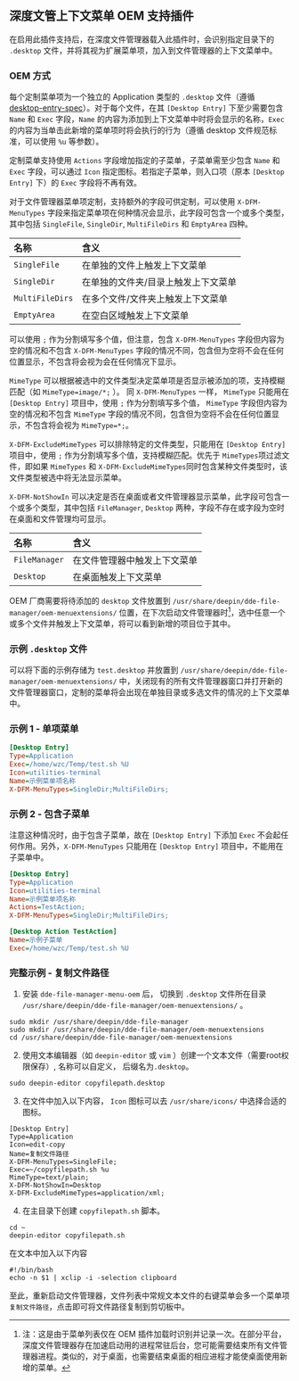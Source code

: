## 深度文管上下文菜单 OEM 支持插件

在启用此插件支持后，在深度文件管理器载入此插件时，会识别指定目录下的 `.desktop` 文件，并将其视为扩展菜单项，加入到文件管理器的上下文菜单中。

### OEM 方式

每个定制菜单项为一个独立的 Application 类型的 `.desktop` 文件（遵循 [desktop-entry-spec](https://standards.freedesktop.org/desktop-entry-spec/desktop-entry-spec-latest.html#extra-actions-identifier)）。对于每个文件，在其 `[Desktop Entry]` 下至少需要包含 `Name` 和 `Exec` 字段，`Name` 的内容为添加到上下文菜单中时将会显示的名称，`Exec` 的内容为当单击此新增的菜单项时将会执行的行为（遵循 desktop 文件规范标准，可以使用 `%u` 等参数）。

定制菜单支持使用 `Actions` 字段增加指定的子菜单，子菜单需至少包含 `Name` 和 `Exec` 字段，可以通过 `Icon` 指定图标。若指定子菜单，则入口项（原本 `[Desktop Entry]` 下）的 `Exec` 字段将不再有效。

对于文件管理器菜单项定制，支持额外的字段可供定制，可以使用 `X-DFM-MenuTypes` 字段来指定菜单项在何种情况会显示，此字段可包含一个或多个类型，其中包括 `SingleFile`, `SingleDir`, `MultiFileDirs` 和 `EmptyArea` 四种。

| 名称 | 含义 |
| :- | :- |
| `SingleFile` | 在单独的文件上触发上下文菜单 |
| `SingleDir` | 在单独的文件夹/目录上触发上下文菜单 |
| `MultiFileDirs` | 在多个文件/文件夹上触发上下文菜单 |
| `EmptyArea`| 在空白区域触发上下文菜单 |

可以使用 `;` 作为分割填写多个值，但注意，包含 `X-DFM-MenuTypes` 字段但内容为空的情况和不包含 `X-DFM-MenuTypes` 字段的情况不同，包含但为空将不会在任何位置显示，不包含将会视为会在任何情况下显示。

`MimeType` 可以根据被选中的文件类型决定菜单项是否显示被添加的项，支持模糊匹配（如 `MimeType=image/*;` ）。 同 `X-DFM-MenuTypes` 一样， `MimeType` 只能用在 `[Desktop Entry]` 项目中，使用 `;` 作为分割填写多个值， `MimeType` 字段但内容为空的情况和不包含 `MimeType` 字段的情况不同，包含但为空将不会在任何位置显示，不包含将会视为 `MimeType=*;`。

`X-DFM-ExcludeMimeTypes` 可以排除特定的文件类型，只能用在 `[Desktop Entry]` 项目中，使用 `;` 作为分割填写多个值，支持模糊匹配。优先于 `MimeTypes`项过滤文件，即如果 `MimeTypes` 和 `X-DFM-ExcludeMimeTypes`同时包含某种文件类型时，该文件类型被选中将无法显示菜单。

`X-DFM-NotShowIn` 可以决定是否在桌面或者文件管理器显示菜单，此字段可包含一个或多个类型，其中包括 `FileManager`, `Desktop` 两种，字段不存在或字段为空时在桌面和文件管理均可显示。

| 名称 | 含义 |
| :- | :- |
| `FileManager` | 在文件管理器中触发上下文菜单 |
| `Desktop` | 在桌面触发上下文菜单 |

OEM 厂商需要将待添加的 `desktop` 文件放置到 `/usr/share/deepin/dde-file-manager/oem-menuextensions/` 位置，在下次启动文件管理器时[^1]，选中任意一个或多个文件并触发上下文菜单，将可以看到新增的项目位于其中。

### 示例 `.desktop` 文件

可以将下面的示例存储为 `test.desktop` 并放置到 `/usr/share/deepin/dde-file-manager/oem-menuextensions/` 中，关闭现有的所有文件管理器窗口并打开新的文件管理器窗口，定制的菜单将会出现在单独目录或多选文件的情况的上下文菜单中。

### 示例 1 - 单项菜单

``` ini
[Desktop Entry]
Type=Application
Exec=/home/wzc/Temp/test.sh %U
Icon=utilities-terminal
Name=示例菜单项名称
X-DFM-MenuTypes=SingleDir;MultiFileDirs;
```

### 示例 2 - 包含子菜单

注意这种情况时，由于包含子菜单，故在 `[Desktop Entry]` 下添加 `Exec` 不会起任何作用。另外，`X-DFM-MenuTypes` 只能用在 `[Desktop Entry]` 项目中，不能用在子菜单中。

``` ini
[Desktop Entry]
Type=Application
Icon=utilities-terminal
Name=示例菜单项名称
Actions=TestAction;
X-DFM-MenuTypes=SingleDir;MultiFileDirs;

[Desktop Action TestAction]
Name=示例子菜单
Exec=/home/wzc/Temp/test.sh %U
```

### 完整示例 - 复制文件路径

1. 安装 `dde-file-manager-menu-oem` 后， 切换到 `.desktop` 文件所在目录 `/usr/share/deepin/dde-file-manager/oem-menuextensions/` 。
```
sudo mkdir /usr/share/deepin/dde-file-manager
sudo mkdir /usr/share/deepin/dde-file-manager/oem-menuextensions
cd /usr/share/deepin/dde-file-manager/oem-menuextensions
```
2. 使用文本编辑器（如 `deepin-editor` 或 `vim` ）创建一个文本文件（需要root权限保存）, 名称可以自定义， 后缀名为`.desktop`。
```
sudo deepin-editor copyfilepath.desktop
```
3. 在文件中加入以下内容， `Icon` 图标可以去 `/usr/share/icons/` 中选择合适的图标。 
```
[Desktop Entry]
Type=Application
Icon=edit-copy
Name=复制文件路径
X-DFM-MenuTypes=SingleFile;
Exec=~/copyfilepath.sh %u
MimeType=text/plain;
X-DFM-NotShowIn=Desktop
X-DFM-ExcludeMimeTypes=application/xml;
```
4. 在主目录下创建 `copyfilepath.sh` 脚本。
```
cd ~
deepin-editor copyfilepath.sh
```
在文本中加入以下内容
```
#!/bin/bash
echo -n $1 | xclip -i -selection clipboard
```
至此，重新启动文件管理器，文件列表中常规文本文件的右键菜单会多一个菜单项 `复制文件路径`，点击即可将文件路径复制到剪切板中。

[^1]: 注：这是由于菜单列表仅在 OEM 插件加载时识别并记录一次。在部分平台，深度文件管理器存在加速启动用的进程常驻后台，您可能需要结束所有文件管理器进程。类似的，对于桌面，也需要结束桌面的相应进程才能使桌面使用新增的菜单。
